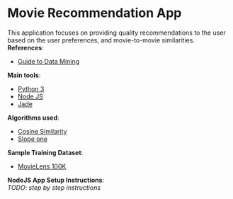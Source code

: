 # Movie Recommendation App  
  
This application focuses on providing quality recommendations to the user based on the user preferences, and movie-to-movie similarities.  
**References**:  
* [Guide to Data Mining](https://guidetodatamining.com)  
  
**Main tools**:  
* [Python 3](https://www.python.org/)
* [Node JS](https://nodejs.org/)
* [Jade](http://jade-lang.com/) 
  
**Algorithms used**:  
* [Cosine Similarity](https://en.wikipedia.org/wiki/Cosine_similarity)  
* [Slope one](https://en.wikipedia.org/wiki/Slope_One)  
  
**Sample Training Dataset**:  
* [MovieLens 100K](https://grouplens.org/datasets/movielens/100k/)  
  
**NodeJS App Setup Instructions**:  
*TODO: step by step instructions*
